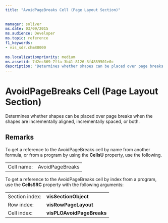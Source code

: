 ```yaml
---
title: "AvoidPageBreaks Cell (Page Layout Section)"
 
 
manager: soliver
ms.date: 03/09/2015
ms.audience: Developer
ms.topic: reference
f1_keywords:
- vis_sdr.chm80000
 
ms.localizationpriority: medium
ms.assetid: 7d2ec869-7ffa-3b41-8126-3f4889501e0c
description: "Determines whether shapes can be placed over page breaks when the shapes are incrementally aligned, incrementally spaced, or both."
---
```


# AvoidPageBreaks Cell (Page Layout Section)

Determines whether shapes can be placed over page breaks when the shapes are incrementally aligned, incrementally spaced, or both.
  
## Remarks

To get a reference to the AvoidPageBreaks cell by name from another formula, or from a program by using the **CellsU** property, use the following. 
  
|||
|:-----|:-----|
|Cell name:  <br/> |AvoidPageBreaks  <br/> |
   
To get a reference to the AvoidPageBreaks cell by index from a program, use the **CellsSRC** property with the following arguments: 
  
|||
|:-----|:-----|
|Section index:  <br/> |**visSectionObject** <br/> |
|Row index:  <br/> |**visRowPageLayout** <br/> |
|Cell index:  <br/> |**visPLOAvoidPageBreaks** <br/> |
   

